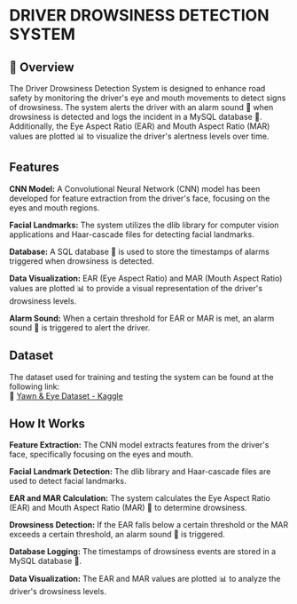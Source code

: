 # DRIVER DROWSINESS DETECTION SYSTEM
## 📝 Overview
The Driver Drowsiness Detection System is designed to enhance road safety by monitoring the driver's eye and mouth movements to detect signs of drowsiness. The system alerts the driver with an alarm sound 🔔 when drowsiness is detected and logs the incident in a MySQL database 💾. Additionally, the Eye Aspect Ratio (EAR) and Mouth Aspect Ratio (MAR) values are plotted 📊 to visualize the driver's alertness levels over time.

## Features
**CNN Model:**
A Convolutional Neural Network (CNN) model has been developed for feature extraction from the driver's face, focusing on the eyes and mouth regions.

**Facial Landmarks:**
The system utilizes the dlib library for computer vision applications and Haar-cascade files for detecting facial landmarks.

**Database:**
A SQL database 💾 is used to store the timestamps of alarms triggered when drowsiness is detected.

**Data Visualization:**
EAR (Eye Aspect Ratio) and MAR (Mouth Aspect Ratio) values are plotted 📊 to provide a visual representation of the driver's drowsiness levels.

**Alarm Sound:**
When a certain threshold for EAR or MAR is met, an alarm sound 🔔 is triggered to alert the driver.

## Dataset
The dataset used for training and testing the system can be found at the following link:  
🔗 [Yawn & Eye Dataset - Kaggle](https://www.kaggle.com/datasets/xyz/yawn-eye-dataset)


## How It Works
**Feature Extraction:**
The CNN model extracts features from the driver's face, specifically focusing on the eyes️ and mouth.

**Facial Landmark Detection:**
The dlib library and Haar-cascade files are used to detect facial landmarks.

**EAR and MAR Calculation:**
The system calculates the Eye Aspect Ratio (EAR) and Mouth Aspect Ratio (MAR) 📐 to determine drowsiness.

**Drowsiness Detection:**
If the EAR falls below a certain threshold or the MAR exceeds a certain threshold, an alarm sound 🔔 is triggered.

**Database Logging:**
The timestamps of drowsiness events are stored in a MySQL database 💾.

**Data Visualization:**
The EAR and MAR values are plotted 📊 to analyze the driver's drowsiness levels.
